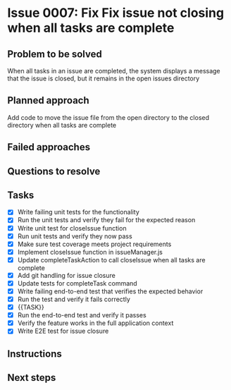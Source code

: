 # Issue 0007: Fix Fix issue not closing when all tasks are complete

## Problem to be solved
When all tasks in an issue are completed, the system displays a message that the issue is closed, but it remains in the open issues directory

## Planned approach
Add code to move the issue file from the open directory to the closed directory when all tasks are complete

## Failed approaches


## Questions to resolve


## Tasks
- [x] Write failing unit tests for the functionality
- [x] Run the unit tests and verify they fail for the expected reason
- [x] Write unit test for closeIssue function
- [x] Run unit tests and verify they now pass
- [x] Make sure test coverage meets project requirements
- [x] Implement closeIssue function in issueManager.js
- [x] Update completeTaskAction to call closeIssue when all tasks are complete
- [x] Add git handling for issue closure
- [x] Update tests for completeTask command
- [x] Write failing end-to-end test that verifies the expected behavior
- [x] Run the test and verify it fails correctly
- [x] {{TASK}}
- [x] Run the end-to-end test and verify it passes
- [x] Verify the feature works in the full application context
- [x] Write E2E test for issue closure

## Instructions


## Next steps

